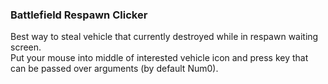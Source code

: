 ﻿### Battlefield Respawn Clicker
Best way to steal vehicle that currently destroyed while in respawn waiting screen.  
Put your mouse into middle of interested vehicle icon and press key that can be passed over arguments (by default Num0).  